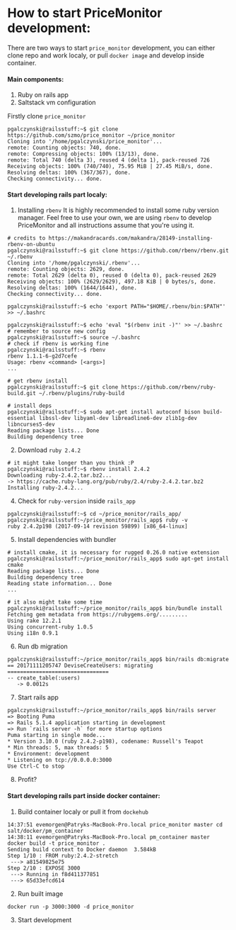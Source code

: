 # How to start PriceMonitor development:

There are two ways to start `price_monitor` development, you can either clone repo and work localy, or pull `docker image` and develop inside container.

#### Main components:
1. Ruby on rails app
2. Saltstack vm configuration

Firstly clone `price_monitor`
```
pgalczynski@railsstuff:~$ git clone https://github.com/szmo/price_monitor ~/price_monitor
Cloning into '/home/pgalczynski/price_monitor'...
remote: Counting objects: 740, done.
remote: Compressing objects: 100% (13/13), done.
remote: Total 740 (delta 3), reused 4 (delta 1), pack-reused 726
Receiving objects: 100% (740/740), 75.95 MiB | 27.45 MiB/s, done.
Resolving deltas: 100% (367/367), done.
Checking connectivity... done.
```

#### Start developing rails part localy:
1. Installing `rbenv`
 It is highly recommended to install some ruby version manager. Feel free to use your own, we are using `rbenv` to develop PriceMonitor and all instructions assume that you're using it.
```
# credits to https://makandracards.com/makandra/28149-installing-rbenv-on-ubuntu
pgalczynski@railsstuff:~$ git clone https://github.com/rbenv/rbenv.git ~/.rbenv
Cloning into '/home/pgalczynski/.rbenv'...
remote: Counting objects: 2629, done.
remote: Total 2629 (delta 0), reused 0 (delta 0), pack-reused 2629
Receiving objects: 100% (2629/2629), 497.18 KiB | 0 bytes/s, done.
Resolving deltas: 100% (1644/1644), done.
Checking connectivity... done.

pgalczynski@railsstuff:~$ echo 'export PATH="$HOME/.rbenv/bin:$PATH"' >> ~/.bashrc

pgalczynski@railsstuff:~$ echo 'eval "$(rbenv init -)"' >> ~/.bashrc
# remember to source new config
pgalczynski@railsstuff:~$ source ~/.bashrc
# check if rbenv is working fine
pgalczynski@railsstuff:~$ rbenv
rbenv 1.1.1-6-g2d7cefe
Usage: rbenv <command> [<args>]
...

# get rbenv install
pgalczynski@railsstuff:~$ git clone https://github.com/rbenv/ruby-build.git ~/.rbenv/plugins/ruby-build

# install deps
pgalczynski@railsstuff:~$ sudo apt-get install autoconf bison build-essential libssl-dev libyaml-dev libreadline6-dev zlib1g-dev libncurses5-dev
Reading package lists... Done
Building dependency tree
```
2. Download `ruby 2.4.2`
```
# it might take longer than you think :P
pgalczynski@railsstuff:~$ rbenv install 2.4.2
Downloading ruby-2.4.2.tar.bz2...
-> https://cache.ruby-lang.org/pub/ruby/2.4/ruby-2.4.2.tar.bz2
Installing ruby-2.4.2...
```

4. Check for `ruby-version` inside `rails_app`
```
pgalczynski@railsstuff:~$ cd ~/price_monitor/rails_app/
pgalczynski@railsstuff:~/price_monitor/rails_app$ ruby -v
ruby 2.4.2p198 (2017-09-14 revision 59899) [x86_64-linux]
```

5. Install dependencies with bundler
```
# install cmake, it is necessary for rugged 0.26.0 native extension
pgalczynski@railsstuff:~/price_monitor/rails_app$ sudo apt-get install cmake
Reading package lists... Done
Building dependency tree
Reading state information... Done
...

# it also might take some time
pgalczynski@railsstuff:~/price_monitor/rails_app$ bin/bundle install
Fetching gem metadata from https://rubygems.org/.........
Using rake 12.2.1
Using concurrent-ruby 1.0.5
Using i18n 0.9.1
```

6. Run db migration
```
pgalczynski@railsstuff:~/price_monitor/rails_app$ bin/rails db:migrate
== 20171111205747 DeviseCreateUsers: migrating ================================
-- create_table(:users)
   -> 0.0012s
```

7. Start rails app
```
pgalczynski@railsstuff:~/price_monitor/rails_app$ bin/rails server
=> Booting Puma
=> Rails 5.1.4 application starting in development
=> Run `rails server -h` for more startup options
Puma starting in single mode...
* Version 3.10.0 (ruby 2.4.2-p198), codename: Russell's Teapot
* Min threads: 5, max threads: 5
* Environment: development
* Listening on tcp://0.0.0.0:3000
Use Ctrl-C to stop
```
8. Profit?

#### Start developing rails part inside docker container:

1. Build container localy or pull it from `dockehub`
```
14:37:51 evemorgen@Patryks-MacBook-Pro.local price_monitor master cd salt/docker/pm_container
14:38:11 evemorgen@Patryks-MacBook-Pro.local pm_container master docker build -t price_monitor .     
Sending build context to Docker daemon  3.584kB
Step 1/10 : FROM ruby:2.4.2-stretch
 ---> a81549825e75
Step 2/10 : EXPOSE 3000
 ---> Running in f8d411377851
 ---> 65d33efcd614
```

2. Run built image
```
docker run -p 3000:3000 -d price_monitor
```

3. Start development
